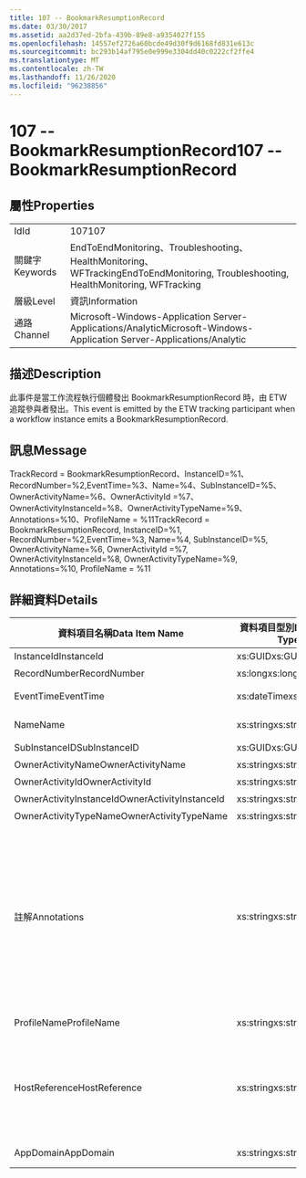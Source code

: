 ```yaml
---
title: 107 -- BookmarkResumptionRecord
ms.date: 03/30/2017
ms.assetid: aa2d37ed-2bfa-439b-89e8-a9354027f155
ms.openlocfilehash: 14557ef2726a60bcde49d30f9d6168fd831e613c
ms.sourcegitcommit: bc293b14af795e0e999e3304dd40c0222cf2ffe4
ms.translationtype: MT
ms.contentlocale: zh-TW
ms.lasthandoff: 11/26/2020
ms.locfileid: "96238856"
---
```

# <a name="107----bookmarkresumptionrecord"></a><span data-ttu-id="7c1b4-102">107 -- BookmarkResumptionRecord</span><span class="sxs-lookup"><span data-stu-id="7c1b4-102">107 -- BookmarkResumptionRecord</span></span>

## <a name="properties"></a><span data-ttu-id="7c1b4-103">屬性</span><span class="sxs-lookup"><span data-stu-id="7c1b4-103">Properties</span></span>  
  
|||  
|-|-|  
|<span data-ttu-id="7c1b4-104">Id</span><span class="sxs-lookup"><span data-stu-id="7c1b4-104">Id</span></span>|<span data-ttu-id="7c1b4-105">107</span><span class="sxs-lookup"><span data-stu-id="7c1b4-105">107</span></span>|  
|<span data-ttu-id="7c1b4-106">關鍵字</span><span class="sxs-lookup"><span data-stu-id="7c1b4-106">Keywords</span></span>|<span data-ttu-id="7c1b4-107">EndToEndMonitoring、Troubleshooting、HealthMonitoring、WFTracking</span><span class="sxs-lookup"><span data-stu-id="7c1b4-107">EndToEndMonitoring, Troubleshooting, HealthMonitoring, WFTracking</span></span>|  
|<span data-ttu-id="7c1b4-108">層級</span><span class="sxs-lookup"><span data-stu-id="7c1b4-108">Level</span></span>|<span data-ttu-id="7c1b4-109">資訊</span><span class="sxs-lookup"><span data-stu-id="7c1b4-109">Information</span></span>|  
|<span data-ttu-id="7c1b4-110">通路</span><span class="sxs-lookup"><span data-stu-id="7c1b4-110">Channel</span></span>|<span data-ttu-id="7c1b4-111">Microsoft-Windows-Application Server-Applications/Analytic</span><span class="sxs-lookup"><span data-stu-id="7c1b4-111">Microsoft-Windows-Application Server-Applications/Analytic</span></span>|  
  
## <a name="description"></a><span data-ttu-id="7c1b4-112">描述</span><span class="sxs-lookup"><span data-stu-id="7c1b4-112">Description</span></span>  

 <span data-ttu-id="7c1b4-113">此事件是當工作流程執行個體發出 BookmarkResumptionRecord 時，由 ETW 追蹤參與者發出。</span><span class="sxs-lookup"><span data-stu-id="7c1b4-113">This event is emitted by the ETW tracking participant when a workflow instance emits a BookmarkResumptionRecord.</span></span>  
  
## <a name="message"></a><span data-ttu-id="7c1b4-114">訊息</span><span class="sxs-lookup"><span data-stu-id="7c1b4-114">Message</span></span>  

 <span data-ttu-id="7c1b4-115">TrackRecord = BookmarkResumptionRecord、InstanceID=%1、RecordNumber=%2,EventTime=%3、Name=%4、SubInstanceID=%5、OwnerActivityName=%6、OwnerActivityId =%7、OwnerActivityInstanceId=%8、OwnerActivityTypeName=%9、Annotations=%10、ProfileName = %11</span><span class="sxs-lookup"><span data-stu-id="7c1b4-115">TrackRecord = BookmarkResumptionRecord, InstanceID=%1, RecordNumber=%2,EventTime=%3, Name=%4, SubInstanceID=%5,  OwnerActivityName=%6, OwnerActivityId =%7, OwnerActivityInstanceId=%8, OwnerActivityTypeName=%9, Annotations=%10, ProfileName = %11</span></span>  
  
## <a name="details"></a><span data-ttu-id="7c1b4-116">詳細資料</span><span class="sxs-lookup"><span data-stu-id="7c1b4-116">Details</span></span>  
  
|<span data-ttu-id="7c1b4-117">資料項目名稱</span><span class="sxs-lookup"><span data-stu-id="7c1b4-117">Data Item Name</span></span>|<span data-ttu-id="7c1b4-118">資料項目型別</span><span class="sxs-lookup"><span data-stu-id="7c1b4-118">Data Item Type</span></span>|<span data-ttu-id="7c1b4-119">描述</span><span class="sxs-lookup"><span data-stu-id="7c1b4-119">Description</span></span>|  
|--------------------|--------------------|-----------------|  
|<span data-ttu-id="7c1b4-120">InstanceId</span><span class="sxs-lookup"><span data-stu-id="7c1b4-120">InstanceId</span></span>|<span data-ttu-id="7c1b4-121">xs:GUID</span><span class="sxs-lookup"><span data-stu-id="7c1b4-121">xs:GUID</span></span>|<span data-ttu-id="7c1b4-122">工作流程的執行個體 ID。</span><span class="sxs-lookup"><span data-stu-id="7c1b4-122">The instance id for the workflow</span></span>|  
|<span data-ttu-id="7c1b4-123">RecordNumber</span><span class="sxs-lookup"><span data-stu-id="7c1b4-123">RecordNumber</span></span>|<span data-ttu-id="7c1b4-124">xs:long</span><span class="sxs-lookup"><span data-stu-id="7c1b4-124">xs:long</span></span>|<span data-ttu-id="7c1b4-125">發出之記錄的序號。</span><span class="sxs-lookup"><span data-stu-id="7c1b4-125">The sequence number of the emitted record</span></span>|  
|<span data-ttu-id="7c1b4-126">EventTime</span><span class="sxs-lookup"><span data-stu-id="7c1b4-126">EventTime</span></span>|<span data-ttu-id="7c1b4-127">xs:dateTime</span><span class="sxs-lookup"><span data-stu-id="7c1b4-127">xs:dateTime</span></span>|<span data-ttu-id="7c1b4-128">發出事件時的 UTC 時間。</span><span class="sxs-lookup"><span data-stu-id="7c1b4-128">The time in UTC when the event was emitted</span></span>|  
|<span data-ttu-id="7c1b4-129">Name</span><span class="sxs-lookup"><span data-stu-id="7c1b4-129">Name</span></span>|<span data-ttu-id="7c1b4-130">xs:string</span><span class="sxs-lookup"><span data-stu-id="7c1b4-130">xs:string</span></span>|<span data-ttu-id="7c1b4-131">已繼續執行的書籤名稱。</span><span class="sxs-lookup"><span data-stu-id="7c1b4-131">The name of the bookmark that was resumed</span></span>|  
|<span data-ttu-id="7c1b4-132">SubInstanceID</span><span class="sxs-lookup"><span data-stu-id="7c1b4-132">SubInstanceID</span></span>|<span data-ttu-id="7c1b4-133">xs:GUID</span><span class="sxs-lookup"><span data-stu-id="7c1b4-133">xs:GUID</span></span>|<span data-ttu-id="7c1b4-134">書籤範圍的 ID。</span><span class="sxs-lookup"><span data-stu-id="7c1b4-134">The id of the bookmark scope</span></span>|  
|<span data-ttu-id="7c1b4-135">OwnerActivityName</span><span class="sxs-lookup"><span data-stu-id="7c1b4-135">OwnerActivityName</span></span>|<span data-ttu-id="7c1b4-136">xs:string</span><span class="sxs-lookup"><span data-stu-id="7c1b4-136">xs:string</span></span>|<span data-ttu-id="7c1b4-137">書籤活動的名稱。</span><span class="sxs-lookup"><span data-stu-id="7c1b4-137">The name of the bookmark activity</span></span>|  
|<span data-ttu-id="7c1b4-138">OwnerActivityId</span><span class="sxs-lookup"><span data-stu-id="7c1b4-138">OwnerActivityId</span></span>|<span data-ttu-id="7c1b4-139">xs:string</span><span class="sxs-lookup"><span data-stu-id="7c1b4-139">xs:string</span></span>|<span data-ttu-id="7c1b4-140">書籤活動的 ID。</span><span class="sxs-lookup"><span data-stu-id="7c1b4-140">The id of the bookmark activity</span></span>|  
|<span data-ttu-id="7c1b4-141">OwnerActivityInstanceId</span><span class="sxs-lookup"><span data-stu-id="7c1b4-141">OwnerActivityInstanceId</span></span>|<span data-ttu-id="7c1b4-142">xs:string</span><span class="sxs-lookup"><span data-stu-id="7c1b4-142">xs:string</span></span>|<span data-ttu-id="7c1b4-143">書籤活動的執行個體 ID。</span><span class="sxs-lookup"><span data-stu-id="7c1b4-143">The instance id of the bookmark activity</span></span>|  
|<span data-ttu-id="7c1b4-144">OwnerActivityTypeName</span><span class="sxs-lookup"><span data-stu-id="7c1b4-144">OwnerActivityTypeName</span></span>|<span data-ttu-id="7c1b4-145">xs:string</span><span class="sxs-lookup"><span data-stu-id="7c1b4-145">xs:string</span></span>|<span data-ttu-id="7c1b4-146">書籤活動的型別。</span><span class="sxs-lookup"><span data-stu-id="7c1b4-146">The type of the bookmark activity</span></span>|  
|<span data-ttu-id="7c1b4-147">註解</span><span class="sxs-lookup"><span data-stu-id="7c1b4-147">Annotations</span></span>|<span data-ttu-id="7c1b4-148">xs:string</span><span class="sxs-lookup"><span data-stu-id="7c1b4-148">xs:string</span></span>|<span data-ttu-id="7c1b4-149">加入至此事件中的附註。</span><span class="sxs-lookup"><span data-stu-id="7c1b4-149">The annotations that were added to this event.</span></span>  <span data-ttu-id="7c1b4-150">這些值會以 a 格式儲存在 xml 元素中 \<items> \< item  name = "annotationName" type="System.String"> \</item> \</items> 。</span><span class="sxs-lookup"><span data-stu-id="7c1b4-150">The values are stored in an xml element in the format \<items>\< item  name = "annotationName" type="System.String">annotationValue\</item>\</items>.</span></span>  <span data-ttu-id="7c1b4-151">如果未指定任何批註，則字串會包含 \<items/> 。</span><span class="sxs-lookup"><span data-stu-id="7c1b4-151">If no annotations are specified then the string contains \<items/>.</span></span> <span data-ttu-id="7c1b4-152">ETW 事件大小會受到 ETW 緩衝區大小或 ETW 事件的最大承載所限制。</span><span class="sxs-lookup"><span data-stu-id="7c1b4-152">The ETW event size is limited by the ETW buffer size or the max payload for an ETW event.</span></span> <span data-ttu-id="7c1b4-153">如果事件大小超過 ETW 限制，則會捨棄注釋並以 ... 取代注釋值來截斷事件。 \<items> \</items></span><span class="sxs-lookup"><span data-stu-id="7c1b4-153">If the size of the event exceeds the ETW limits, then the event is truncated by dropping the annotations and replacing the annotation value with \<items>...\</items>.</span></span>|  
|<span data-ttu-id="7c1b4-154">ProfileName</span><span class="sxs-lookup"><span data-stu-id="7c1b4-154">ProfileName</span></span>|<span data-ttu-id="7c1b4-155">xs:string</span><span class="sxs-lookup"><span data-stu-id="7c1b4-155">xs:string</span></span>|<span data-ttu-id="7c1b4-156">造成發送這個事件的名稱或追蹤設定檔。</span><span class="sxs-lookup"><span data-stu-id="7c1b4-156">The name or the tracking profile that resulted in this event being emitted</span></span>|  
|<span data-ttu-id="7c1b4-157">HostReference</span><span class="sxs-lookup"><span data-stu-id="7c1b4-157">HostReference</span></span>|<span data-ttu-id="7c1b4-158">xs:string</span><span class="sxs-lookup"><span data-stu-id="7c1b4-158">xs:string</span></span>|<span data-ttu-id="7c1b4-159">若為 Web 主控服務，此欄位會唯一識別 Web 階層架構中的服務。</span><span class="sxs-lookup"><span data-stu-id="7c1b4-159">For web hosted services, this field uniquely identifies the service in the web hierarchy.</span></span>  <span data-ttu-id="7c1b4-160">其格式定義為 ' Web Site Name Application Virtual Path&#124;Service Virtual Path&#124;ServiceName ' 範例： ' Default Web Site/CalculatorApplication&#124;/CalculatorService.svc&#124;CalculatorService '</span><span class="sxs-lookup"><span data-stu-id="7c1b4-160">Its format is defined as 'Web Site Name Application Virtual Path&#124;Service Virtual Path&#124;ServiceName' Example: 'Default Web Site/CalculatorApplication&#124;/CalculatorService.svc&#124;CalculatorService'</span></span>|  
|<span data-ttu-id="7c1b4-161">AppDomain</span><span class="sxs-lookup"><span data-stu-id="7c1b4-161">AppDomain</span></span>|<span data-ttu-id="7c1b4-162">xs:string</span><span class="sxs-lookup"><span data-stu-id="7c1b4-162">xs:string</span></span>|<span data-ttu-id="7c1b4-163">由 AppDomain.CurrentDomain.FriendlyName 傳回的字串。</span><span class="sxs-lookup"><span data-stu-id="7c1b4-163">The string returned by AppDomain.CurrentDomain.FriendlyName.</span></span>|

